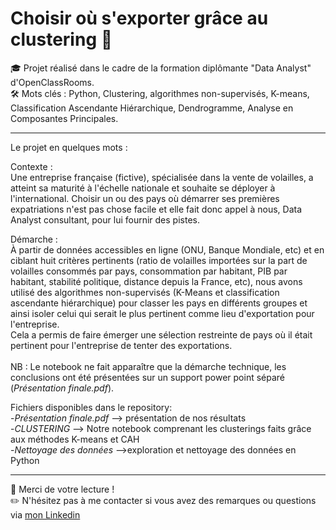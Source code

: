# Choisir où s'exporter grâce au clustering 🚢

🎓 Projet réalisé dans le cadre de la formation diplômante "Data Analyst" d'OpenClassRooms.<br>
🛠 Mots clés : Python, Clustering, algorithmes non-supervisés, K-means, Classification Ascendante Hiérarchique, Dendrogramme, Analyse en Composantes Principales.

---

Le projet en quelques mots :

Contexte :<br>
Une entreprise française (fictive), spécialisée dans la vente de volailles, a atteint sa maturité à l'échelle nationale et souhaite se déployer à l'international. Choisir un ou des pays où démarrer ses premières expatriations n'est pas chose facile et elle fait donc appel à nous, Data Analyst consultant, pour lui fournir des pistes.

Démarche :<br>
À partir de données accessibles en ligne (ONU, Banque Mondiale, etc) et en ciblant huit critères pertinents (ratio de volailles importées sur la part de volailles consommés par pays, consommation par habitant, PIB par habitant, stabilité politique, distance depuis la France, etc), nous avons utilisé des algorithmes non-supervisés (K-Means et classification ascendante hiérarchique) pour classer les pays en différents groupes et ainsi isoler celui qui serait le plus pertinent comme lieu d'exportation pour l'entreprise.<br>
Cela a permis de faire émerger une sélection restreinte de pays où il était pertinent pour l'entreprise de tenter des exportations.<br>
<br>NB : Le notebook ne fait apparaître que la démarche technique, les conclusions ont été présentées sur un support power point séparé (*Présentation finale.pdf*).

Fichiers disponibles dans le repository:<br>
-*Présentation finale.pdf* --> présentation de nos résultats<br>
-*CLUSTERING* --> Notre notebook comprenant les clusterings faits grâce aux méthodes K-means et CAH<br>
-*Nettoyage des données* -->exploration et nettoyage des données en Python<br>

---

👋 Merci de votre lecture !<br>
✏️ N'hésitez pas à me contacter si vous avez des remarques ou questions via [mon Linkedin](https://www.linkedin.com/in/florian-thouraud)
